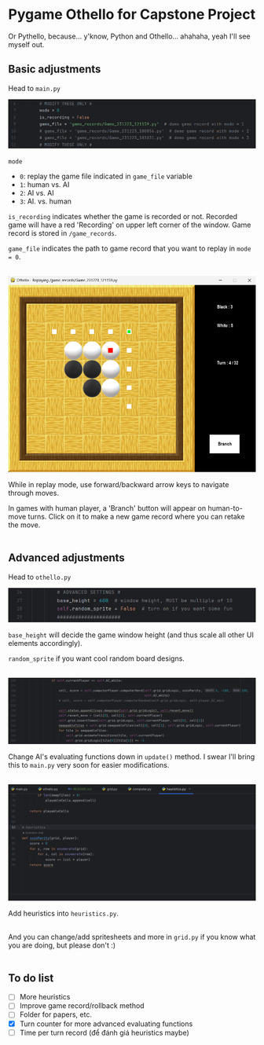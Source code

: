 # Pygame Othello for Capstone Project
Or Pythello, because... y'know, Python and Othello... ahahaha, yeah I'll see myself out.

## Basic adjustments
Head to `main.py`

<img src="attachments/basic_adjustments.png">

`mode`
- `0`: replay the game file indicated in `game_file` variable
- `1`: human vs. AI
- `2`: AI vs. AI
- `3`: AI. vs. human

`is_recording` indicates whether the game is recorded or not.
Recorded game will have a red 'Recording' on upper left corner of the window.
Game record is stored in `/game_records`.

`game_file` indicates the path to game record that you want to replay in `mode = 0`.
<br>
<br>

<img src="attachments/replay.png">

While in replay mode, use forward/backward arrow keys to navigate through moves.

In games with human player, a 'Branch' button will appear on human-to-move turns.
Click on it to make a new game record where you can retake the move.
<br>
<br>

## Advanced adjustments
Head to `othello.py`

<img src="attachments/ui_adjustments.png">

`base_height` will decide the game window height (and thus scale all other UI elements accordingly).

`random_sprite` if you want cool random board designs.
<br>
<br>

<img src="attachments/eval_functions.png">

Change AI's evaluating functions down in `update()` method.
I swear I'll bring this to `main.py` very soon for easier modifications.
<br>
<br>

<img src="attachments/heuristics_file.png">

Add heuristics into `heuristics.py`.
<br>
<br>

And you can change/add spritesheets and more in `grid.py` if you know what
you are doing, but please don't :)
<br>
<br>

## To do list
- [ ] More heuristics
- [ ] Improve game record/rollback method
- [ ] Folder for papers, etc.
- [x] Turn counter for more advanced evaluating functions
- [ ] Time per turn record (để đánh giá heuristics maybe)